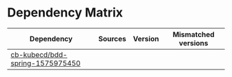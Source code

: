 # Dependency Matrix

Dependency | Sources | Version | Mismatched versions
---------- | ------- | ------- | -------------------
[cb-kubecd/bdd-spring-1575975450](https://github.com/cb-kubecd/bdd-spring-1575975450.git) |  | []() | 
